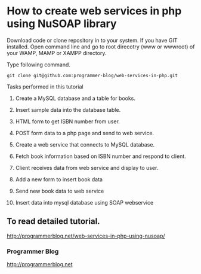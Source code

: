# How to create web services in php using NuSOAP library

Download code or clone repository in to your system. If you have GIT installed. Open command line and go to root direcotry (www or wwwroot) of your WAMP, MAMP or XAMPP directory.

Type following command.

` git clone git@github.com:programmer-blog/web-services-in-php.git `

Tasks performed in this tutorial


1. Create a MySQL database and a table for books.

2. Insert sample data into the database table.

3.  HTML form to get ISBN number from user.

4. POST form data to a php page and send to web service.

5. Create a web service that connects to MySQL database.

6. Fetch book information based on ISBN number and respond to client.

7. Client receives data from web service and display to user.

8. Add a new form to insert book data

9. Send new book data to web service

10. Insert data into mysql database using SOAP webservice



## To read detailed tutorial.
   http://programmerblog.net/web-services-in-php-using-nusoap/

### Programmer Blog
  http://programmerblog.net

